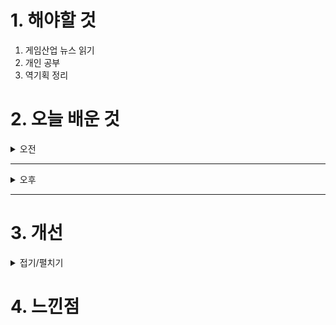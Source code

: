 
# 1. 해야할 것

1. 게임산업 뉴스 읽기 
2. 개인 공부  
3. 역기획 정리



# 2. 오늘 배운 것

<details>
<summary>오전</summary>


</details>

****

<details>
<summary>오후</summary>


</details>

****


# 3. 개선


<details>
<summary>접기/펼치기</summary>


</details>



# 4. 느낀점


